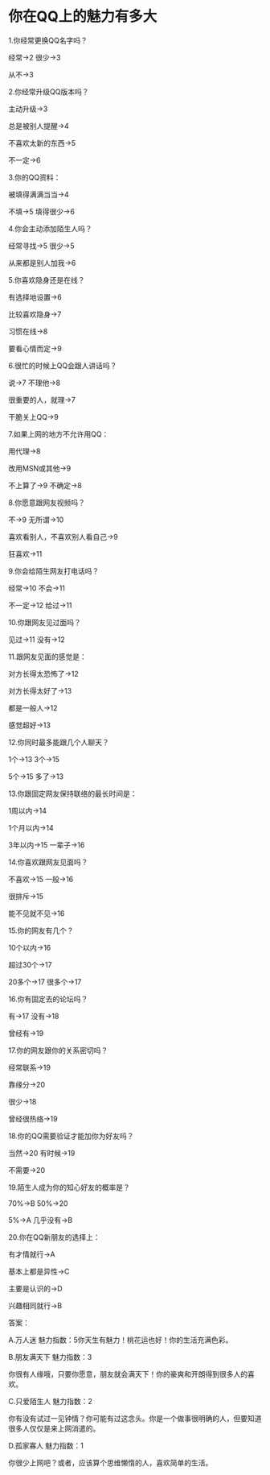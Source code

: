 # 你在QQ上的魅力有多大

1.你经常更换QQ名字吗？ 

经常→2 很少→3 

从不→3 

2.你经常升级QQ版本吗？ 

主动升级→3 

总是被别人提醒→4 

不喜欢太新的东西→5 

不一定→6 

3.你的QQ资料： 

被填得满满当当→4 

不填→5 填得很少→6 

4.你会主动添加陌生人吗？ 

经常寻找→5 很少→5 

从来都是别人加我→6 

5.你喜欢隐身还是在线？ 

有选择地设置→6 

比较喜欢隐身→7 

习惯在线→8 

要看心情而定→9 

6.很忙的时候上QQ会跟人讲话吗？ 

说→7 不理他→8 

很重要的人，就理→7 

干脆关上QQ→9 

7.如果上网的地方不允许用QQ： 

用代理→8 

改用MSN或其他→9 

不上算了→9 不确定→8 

8.你愿意跟网友视频吗？ 

不→9 无所谓→10 

喜欢看别人，不喜欢别人看自己→9 

狂喜欢→11 

9.你会给陌生网友打电话吗？ 

经常→10 不会→11 

不一定→12 给过→11 

10.你跟网友见过面吗？ 

见过→11 没有→12 

11.跟网友见面的感觉是： 

对方长得太恐怖了→12 

对方长得太好了→13 

都是一般人→12 

感觉超好→13 

12.你同时最多能跟几个人聊天？ 

1个→13 3个→15 

5个→15 多了→13 

13.你跟固定网友保持联络的最长时间是： 

1周以内→14 

1个月以内→14 

3年以内→15 一辈子→16 

14.你喜欢跟网友见面吗？ 

不喜欢→15 一般→16 

很排斥→15 

能不见就不见→16 

15.你的网友有几个？ 

10个以内→16 

超过30个→17 

20多个→17 很多个→17 

16.你有固定去的论坛吗？ 

有→17 没有→18 

曾经有→19 

17.你的网友跟你的关系密切吗？ 

经常联系→19 

靠缘分→20 

很少→18 

曾经很热络→19 

18.你的QQ需要验证才能加你为好友吗？ 

当然→20 有时候→19 

不需要→20 

19.陌生人成为你的知心好友的概率是？ 

70%→B 50%→20 

5%→A 几乎没有→B 

20.你在QQ新朋友的选择上： 

有才情就行→A 

基本上都是异性→C 

主要是认识的→D 

兴趣相同就行→B 

答案： 

A.万人迷 魅力指数：5你天生有魅力！桃花运也好！你的生活充满色彩。 

B.朋友满天下 魅力指数：3 

你很有人缘哦，只要你愿意，朋友就会满天下！你的豪爽和开朗得到很多人的喜欢。 

C.只爱陌生人 魅力指数：2 

你有没有试过一见钟情？你可能有过这念头。你是一个做事很明确的人，但要知道很多人仅仅是来上网消遣的。 

D.孤家寡人 魅力指数：1 

你很少上网吧？或者，应该算个思维懒惰的人，喜欢简单的生活。